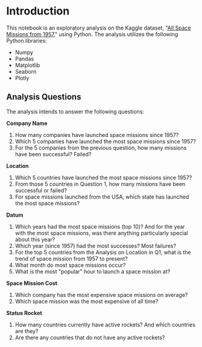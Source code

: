 # Introduction

This notebook is an exploratory analysis on the Kaggle dataset, "[All Space Missions from 1957](https://www.kaggle.com/agirlcoding/all-space-missions-from-1957)," using Python. The analysis utilizes the following Python libraries:

- Numpy
- Pandas
- Matplotlib
- Seaborn
- Plotly

## Analysis Questions

The analysis intends to answer the following questions:

**Company Name**
   1. How many companies have launched space missions since 1957?
   2. Which 5 companies have launched the most space missions since 1957?
   3. For the 5 companies from the previous question, how many missions have been successful? Failed?

**Location**
1. Which 5 countries have launched the most space missions since 1957?
2. From those 5 countries in Question 1, how many missions have been successful or failed?
3. For space missions launched from the USA, which state has launched the most space missions?

**Datum**
1. Which years had the most space missions (top 10)? 
And for the year with the most space missions, was there anything particularly special about this year?
2. Which year (since 1957) had the most successes? Most failures?
3. For the top 5 countries from the Analysis on Location in Q1, what is the trend of space mission from 1957 to present?
4. What month do most space missions occur?
5. What is the most "popular" hour to launch a space mission at?

**Space Mission Cost**
  1. Which company has the most expensive space missions on average?
  2. Which space mission was the most expensive of all time?
  
**Status Rocket**
 1. How many countries currently have active rockets? And which countries are they?
 2. Are there any countries that do not have any active rockets?
